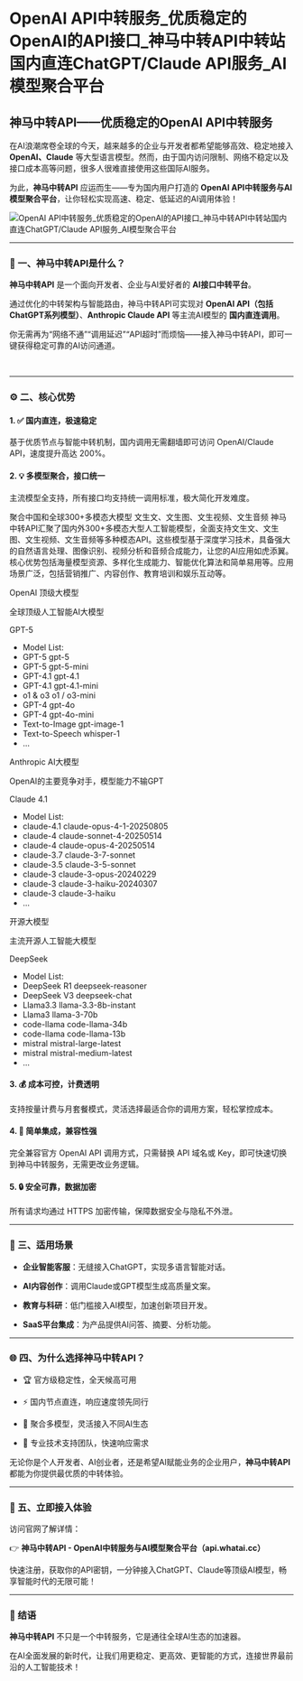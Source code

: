 # OpenAI API中转服务_优质稳定的OpenAI的API接口_神马中转API中转站国内直连ChatGPT/Claude API服务_AI模型聚合平台

## **神马中转API——优质稳定的OpenAI API中转服务**

在AI浪潮席卷全球的今天，越来越多的企业与开发者都希望能够高效、稳定地接入 **OpenAI、Claude** 等大型语言模型。然而，由于国内访问限制、网络不稳定以及接口成本高等问题，很多人很难直接使用这些国际AI服务。

为此，**神马中转API** 应运而生——专为国内用户打造的 **OpenAI API中转服务与AI模型聚合平台**，让你轻松实现高速、稳定、低延迟的AI调用体验！

![OpenAI API中转服务_优质稳定的OpenAI的API接口_神马中转API中转站国内直连ChatGPT/Claude API服务_AI模型聚合平台](https://pic.imgdd.cc/item/68f09f1c67147de0334744c4.jpg)

* * *

### **🚀 一、神马中转API是什么？**

**神马中转API** 是一个面向开发者、企业与AI爱好者的 **AI接口中转平台**。

通过优化的中转架构与智能路由，神马中转API可实现对 **OpenAI API（包括ChatGPT系列模型）**、**Anthropic Claude API** 等主流AI模型的 **国内直连调用**。

你无需再为“网络不通”“调用延迟”“API超时”而烦恼——接入神马中转API，即可一键获得稳定可靠的AI访问通道。

 

* * *

### **⚙️ 二、核心优势**

#### **1\. ✅ 国内直连，极速稳定**

基于优质节点与智能中转机制，国内调用无需翻墙即可访问 OpenAI/Claude API，速度提升高达 200%。

#### **2\. 💡 多模型聚合，接口统一**


主流模型全支持，所有接口均支持统一调用标准，极大简化开发难度。

聚合中国和全球300+多模态大模型
文生文、文生图、文生视频、文生音频
神马中转API汇聚了国内外300+多模态大型人工智能模型，全面支持文生文、文生图、文生视频、文生音频等多种模态API。这些模型基于深度学习技术，具备强大的自然语言处理、图像识别、视频分析和音频合成能力，让您的AI应用如虎添翼。核心优势包括海量模型资源、多样化生成能力、智能优化算法和简单易用等。应用场景广泛，包括营销推广、内容创作、教育培训和娱乐互动等。

OpenAI 顶级大模型

全球顶级人工智能AI大模型

GPT-5

*   Model List:
*   GPT-5 gpt-5
*   GPT-5 gpt-5-mini
*   GPT-4.1 gpt-4.1
*   GPT-4.1 gpt-4.1-mini
*   o1 & o3 o1 / o3-mini
*   GPT-4 gpt-4o
*   GPT-4 gpt-4o-mini
*   Text-to-Image gpt-image-1
*   Text-to-Speech whisper-1
*   ...

Anthropic AI大模型

OpenAI的主要竞争对手，模型能力不输GPT

Claude 4.1

*   Model List:
*   claude-4.1 claude-opus-4-1-20250805
*   claude-4 claude-sonnet-4-20250514
*   claude-4 claude-opus-4-20250514
*   claude-3.7 claude-3-7-sonnet
*   claude-3.5 claude-3-5-sonnet
*   claude-3 claude-3-opus-20240229
*   claude-3 claude-3-haiku-20240307
*   claude-3 claude-3-haiku
*   ...

开源大模型

主流开源人工智能大模型

DeepSeek

*   Model List:
*   DeepSeek R1 deepseek-reasoner
*   DeepSeek V3 deepseek-chat
*   Llama3.3 llama-3.3-8b-instant
*   Llama3 llama-3-70b
*   code-llama code-llama-34b
*   code-llama code-llama-13b
*   mistral mistral-large-latest
*   mistral mistral-medium-latest
*   ...

#### **3\. 💰 成本可控，计费透明**

支持按量计费与月套餐模式，灵活选择最适合你的调用方案，轻松掌控成本。

#### **4\. 🧩 简单集成，兼容性强**

完全兼容官方 OpenAI API 调用方式，只需替换 API 域名或 Key，即可快速切换到神马中转服务，无需更改业务逻辑。

#### **5\. 🔒 安全可靠，数据加密**

所有请求均通过 HTTPS 加密传输，保障数据安全与隐私不外泄。

* * *

### **💬 三、适用场景**

+   **企业智能客服**：无缝接入ChatGPT，实现多语言智能对话。
    
+   **AI内容创作**：调用Claude或GPT模型生成高质量文案。
    
+   **教育与科研**：低门槛接入AI模型，加速创新项目开发。
    
+   **SaaS平台集成**：为产品提供AI问答、摘要、分析功能。
    

* * *

### **🌐 四、为什么选择神马中转API？**

+   🏆 官方级稳定性，全天候高可用
    
+   ⚡ 国内节点直连，响应速度领先同行
    
+   🧠 聚合多模型，灵活接入不同AI生态
    
+   🤝 专业技术支持团队，快速响应需求
    

无论你是个人开发者、AI创业者，还是希望AI赋能业务的企业用户，**神马中转API** 都能为你提供最优质的中转体验。

* * *

### **🔗 五、立即接入体验**

访问官网了解详情：

👉 **神马中转API - OpenAI中转服务与AI模型聚合平台（api.whatai.cc）**

快速注册，获取你的API密钥，一分钟接入ChatGPT、Claude等顶级AI模型，畅享智能时代的无限可能！

* * *

### **📢 结语**

**神马中转API** 不只是一个中转服务，它是通往全球AI生态的加速器。

在AI全面发展的新时代，让我们用更稳定、更高效、更智能的方式，连接世界最前沿的人工智能技术！
